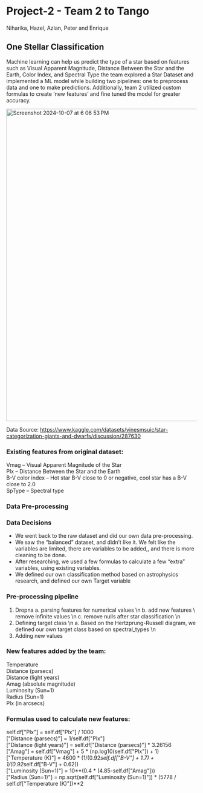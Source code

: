 # Project-2 - Team 2 to Tango

Niharika, Hazel, Azlan, Peter and Enrique

## One Stellar Classification

Machine learning can help us predict the type of a star based on features such as Visual Apparent Magnitude, Distance Between the Star and the Earth, Color Index, and Spectral Type the team explored a Star Dataset and implemented a ML model while building two pipelines: one to preprocess data and one to make predictions. Additionally, team 2 utilized custom formulas to create ‘new features’ and fine tuned the model for greater accuracy.

<img width="824" alt="Screenshot 2024-10-07 at 6 06 53 PM" src="https://github.com/user-attachments/assets/7fd8bc8b-5fbb-4b2f-8336-dec5cfc74cda">


Data Source: https://www.kaggle.com/datasets/vinesmsuic/star-categorization-giants-and-dwarfs/discussion/287630 

### Existing features from original dataset:
Vmag – Visual Apparent Magnitude of the Star 
<br> Plx – Distance Between the Star and the Earth 
<br> B-V color index – Hot star B-V close to 0 or negative, cool star has a B-V close to 2.0 
<br> SpType – Spectral type

### Data Pre-processing 

### Data Decisions
- We went back to the raw dataset and did our own data pre-processing. 
- We saw the “balanced” dataset, and didn’t like it. We felt like the variables are limited, there are variables to be added,, and there is more cleaning to be done. 
- After researching, we used a few formulas to calculate a few “extra” variables, using existing variables. 
- We defined our own classification method based on astrophysics research, and defined our own Target variable

### Pre-processing pipeline 
1. Dropna
   a. parsing features for numerical values \n
   b. add new features \ remove infinite values \n 
   c. remove nulls after star classification \n
2. Defining target class \n
   a. Based on the Hertzprung-Russell diagram, we defined our own target class based on spectral_types \n
3. Adding new values 

### New features added by the team:
Temperature
<br> Distance (parsecs)
<br> Distance (light years)
<br> Amag (absolute magnitude) 
<br> Luminosity (Sun=1)
<br> Radius (Sun=1)
<br> Plx (in arcsecs)

### Formulas used to calculate new features:
self.df["Plx"] = self.df["Plx"] / 1000
<br> ["Distance (parsecs)"] = 1/self.df["Plx"]
<br> ["Distance (light years)"] = self.df["Distance (parsecs)"] * 3.26156
<br> ["Amag"] = self.df["Vmag"] + 5 * (np.log10(self.df["Plx"]) + 1)
<br> ["Temperature (K)"] = 4600 * (1/(0.92*self.df["B-V"] + 1.7) + 1/(0.92*self.df["B-V"] + 0.62))
<br> ["Luminosity (Sun=1)"] = 10**(0.4 * (4.85-self.df["Amag"]))
<br> ["Radius (Sun=1)"] = np.sqrt(self.df["Luminosity (Sun=1)"]) * (5778 / self.df["Temperature (K)"])**2



 



